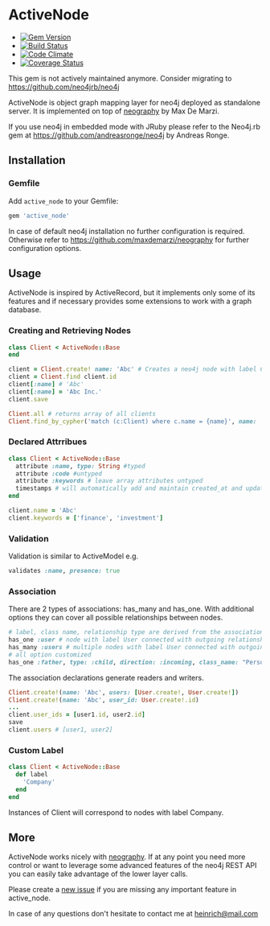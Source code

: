 ActiveNode
==========

- [![Gem Version](https://badge.fury.io/rb/active_node.png)](https://rubygems.org/gems/active_node)
- [![Build Status](https://travis-ci.org/klobuczek/active_node.png?branch=master)](https://travis-ci.org/klobuczek/active_node)
- [![Code Climate](https://codeclimate.com/github/klobuczek/active_node.png)](https://codeclimate.com/github/klobuczek/active_node)
- [![Coverage Status](https://coveralls.io/repos/klobuczek/active_node/badge.png?branch=master)](https://coveralls.io/r/klobuczek/active_node?branch=master)

This gem is not actively maintained anymore. Consider migrating to https://github.com/neo4jrb/neo4j

ActiveNode is object graph mapping layer for neo4j deployed as standalone server. It is implemented on top of [neography](http://github.com/maxdemarzi/neography) by Max De Marzi.

If you use neo4j in embedded mode with JRuby please refer to the Neo4j.rb gem at https://github.com/andreasronge/neo4j by Andreas Ronge.

## Installation

### Gemfile

Add `active_node` to your Gemfile:

```ruby
gem 'active_node'
```

In case of default neo4j installation no further configuration is required. Otherwise refer to https://github.com/maxdemarzi/neography for further configuration options.

## Usage

ActiveNode is inspired by ActiveRecord, but it implements only some of its features and if necessary provides some extensions to work with a graph database.

### Creating and Retrieving Nodes

```ruby
class Client < ActiveNode::Base
end

client = Client.create! name: 'Abc' # Creates a neo4j node with label Client and property 'name' == 'Abc'
client = Client.find client.id
client[:name] # 'Abc'
client[:name] = 'Abc Inc.'
client.save

Client.all # returns array of all clients
Client.find_by_cypher('match (c:Client) where c.name = {name}', name: 'Abc') # array of all Clients meeting given criteria
```

### Declared Attrribues

```ruby
class Client < ActiveNode::Base
  attribute :name, type: String #typed
  attribute :code #untyped
  attribute :keywords # leave array attributes untyped
  timestamps # will automatically add and maintain created_at and updated_at
end

client.name = 'Abc'
client.keywords = ['finance', 'investment']

```

### Validation
Validation is similar to ActiveModel e.g.

```ruby
validates :name, presence: true
```
 
### Association

There are 2 types of associations: has_many and has_one. With additional options they can cover all possible relationships between nodes. 

```ruby
# label, class name, relationship type are derived from the association name, direction is by default outgoing
has_one :user # node with label User connected with outgoing relationship of type 'user'
has_many :users # multiple nodes with label User connected with outgoing relationship of type 'user'
# all option customized
has_one :father, type: :child, direction: :incoming, class_name: "Person"
```

The association declarations generate readers and writers.
```ruby
Client.create!(name: 'Abc', users: [User.create!, User.create!])
Client.create!(name: 'Abc', user_id: User.create!.id)
...
client.user_ids = [user1.id, user2.id]
save
client.users # [user1, user2]
```
### Custom Label

```ruby
class Client < ActiveNode::Base
  def label
    'Company'
  end
end
```

Instances of Client will correspond to nodes with label Company.
 
## More

ActiveNode works nicely with [neography](http://github.com/maxdemarzi/neography). If at any point you need more control or want to leverage some advanced features of the neo4j REST API you can easily take advantage of the lower layer calls.

Please create a  [new issue](https://github.com/klobuczek/active_node/issues) if you are missing any important feature in active_node.

In case of any questions don't hesitate to contact me at heinrich@mail.com
